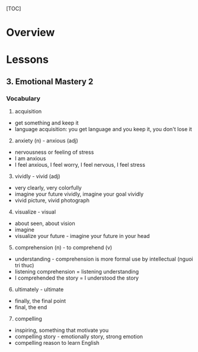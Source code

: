 [TOC]

# Overview


# Lessons
## 3. Emotional Mastery 2
### Vocabulary
1. acquisition
- get something and keep it
- language acquisition: you get language and you keep it, you don't lose it
2. anxiety (n) - anxious (adj)
- nervousness or feeling of stress
- I am anxious
- I feel anxious, I feel worry, I feel nervous, I feel stress
3. vividly - vivid (adj)
- very clearly, very colorfully
- imagine your future vividly, imagine your goal vividly
- vivid picture, vivid photograph
4. visualize - visual
- about seen, about vision
- imagine
- visualize your future - imagine your future in your head
5. comprehension (n) - to comprehend (v)
- understanding - comprehension is more formal use by intellectual (nguoi tri thuc)
- listening comprehension = listening understanding
- I comprehended the story = I understood the story
6. ultimately - ultimate
- finally, the final point
- final, the end
7. compelling
- inspiring, something that motivate you
- compelling story - emotionally story, strong emotion
- compelling reason to learn English